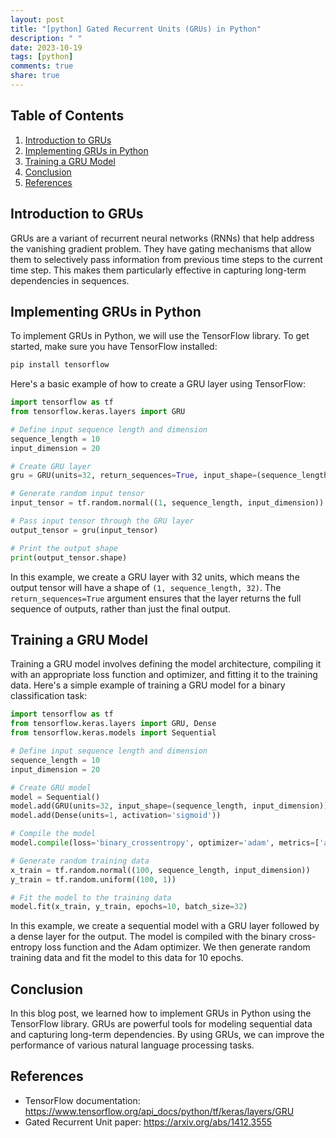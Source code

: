 ```yaml
---
layout: post
title: "[python] Gated Recurrent Units (GRUs) in Python"
description: " "
date: 2023-10-19
tags: [python]
comments: true
share: true
---
```


## Table of Contents
1. [Introduction to GRUs](#introduction-to-grus)
2. [Implementing GRUs in Python](#implementing-grus-in-python)
3. [Training a GRU Model](#training-a-gru-model)
4. [Conclusion](#conclusion)
5. [References](#references)

## Introduction to GRUs <a name="introduction-to-grus"></a>
GRUs are a variant of recurrent neural networks (RNNs) that help address the vanishing gradient problem. They have gating mechanisms that allow them to selectively pass information from previous time steps to the current time step. This makes them particularly effective in capturing long-term dependencies in sequences.

## Implementing GRUs in Python <a name="implementing-grus-in-python"></a>
To implement GRUs in Python, we will use the TensorFlow library. To get started, make sure you have TensorFlow installed:

```python
pip install tensorflow
```

Here's a basic example of how to create a GRU layer using TensorFlow:

```python
import tensorflow as tf
from tensorflow.keras.layers import GRU

# Define input sequence length and dimension
sequence_length = 10
input_dimension = 20

# Create GRU layer
gru = GRU(units=32, return_sequences=True, input_shape=(sequence_length, input_dimension))

# Generate random input tensor
input_tensor = tf.random.normal((1, sequence_length, input_dimension))

# Pass input tensor through the GRU layer
output_tensor = gru(input_tensor)

# Print the output shape
print(output_tensor.shape)
```

In this example, we create a GRU layer with 32 units, which means the output tensor will have a shape of `(1, sequence_length, 32)`. The `return_sequences=True` argument ensures that the layer returns the full sequence of outputs, rather than just the final output.

## Training a GRU Model <a name="training-a-gru-model"></a>
Training a GRU model involves defining the model architecture, compiling it with an appropriate loss function and optimizer, and fitting it to the training data. Here's a simple example of training a GRU model for a binary classification task:

```python
import tensorflow as tf
from tensorflow.keras.layers import GRU, Dense
from tensorflow.keras.models import Sequential

# Define input sequence length and dimension
sequence_length = 10
input_dimension = 20

# Create GRU model
model = Sequential()
model.add(GRU(units=32, input_shape=(sequence_length, input_dimension)))
model.add(Dense(units=1, activation='sigmoid'))

# Compile the model
model.compile(loss='binary_crossentropy', optimizer='adam', metrics=['accuracy'])

# Generate random training data
x_train = tf.random.normal((100, sequence_length, input_dimension))
y_train = tf.random.uniform((100, 1))

# Fit the model to the training data
model.fit(x_train, y_train, epochs=10, batch_size=32)
```

In this example, we create a sequential model with a GRU layer followed by a dense layer for the output. The model is compiled with the binary cross-entropy loss function and the Adam optimizer. We then generate random training data and fit the model to this data for 10 epochs.

## Conclusion <a name="conclusion"></a>
In this blog post, we learned how to implement GRUs in Python using the TensorFlow library. GRUs are powerful tools for modeling sequential data and capturing long-term dependencies. By using GRUs, we can improve the performance of various natural language processing tasks.

## References <a name="references"></a>
- TensorFlow documentation: https://www.tensorflow.org/api_docs/python/tf/keras/layers/GRU
- Gated Recurrent Unit paper: https://arxiv.org/abs/1412.3555
